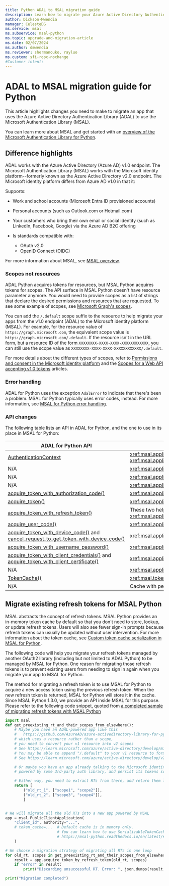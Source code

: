 ```yaml
---
title: Python ADAL to MSAL migration guide
description: Learn how to migrate your Azure Active Directory Authentication Library (ADAL) Python app to the Microsoft Authentication Library (MSAL) for Python.
author: Dickson-Mwendia
manager: CelesteDG
ms.service: msal
ms.subservice: msal-python
ms.topic: upgrade-and-migration-article
ms.date: 02/07/2024
ms.author: dmwendia
ms.reviewer: shermanouko, rayluo
ms.custom: sfi-ropc-nochange
#Customer intent: 
---
```


# ADAL to MSAL migration guide for Python

This article highlights changes you need to make to migrate an app that uses the Azure Active Directory Authentication Library (ADAL) to use the Microsoft Authentication Library (MSAL).

You can learn more about MSAL and get started with an [overview of the Microsoft Authentication Library for Python](../index.md).

## Difference highlights

ADAL works with the Azure Active Directory (Azure AD) v1.0 endpoint. The Microsoft Authentication Library (MSAL) works with the Microsoft identity platform--formerly known as the Azure Active Directory v2.0 endpoint. The Microsoft identity platform differs from Azure AD v1.0 in that it:

Supports:

- Work and school accounts (Microsoft Entra ID provisioned accounts)
- Personal accounts (such as Outlook.com or Hotmail.com)
- Your customers who bring their own email or social identity (such as LinkedIn, Facebook, Google) via the Azure AD B2C offering

- Is standards compatible with:
  - OAuth v2.0
  - OpenID Connect (OIDC)

For more information about MSAL, see [MSAL overview](../index.md).

### Scopes not resources

ADAL Python acquires tokens for resources, but MSAL Python acquires tokens for scopes. The API surface in MSAL Python doesn't have resource parameter anymore. You would need to provide scopes as a list of strings that declare the desired permissions and resources that are requested. To see some example of scopes, see [Microsoft Graph's scopes](/graph/permissions-reference).

You can add the `/.default` scope suffix to the resource to help migrate your apps from the v1.0 endpoint (ADAL) to the Microsoft identity platform (MSAL). For example, for the resource value of `https://graph.microsoft.com`, the equivalent scope value is `https://graph.microsoft.com/.default`. If the resource isn't in the URL form, but a resource ID of the form `XXXXXXXX-XXXX-XXXX-XXXXXXXXXXXX`, you can still use the scope value as `XXXXXXXX-XXXX-XXXX-XXXXXXXXXXXX/.default`.

For more details about the different types of scopes, refer to [Permissions and consent in the Microsoft identity platform](/azure/active-directory/develop/permissions-consent-overview) and the [Scopes for a Web API accepting v1.0 tokens](/azure/active-directory/develop/msal-v1-app-scopes) articles.

### Error handling

ADAL for Python uses the exception `AdalError` to indicate that there's been a problem. MSAL for Python typically uses error codes, instead. For more information, see [MSAL for Python error handling](msal-error-handling-python.md).

### API changes

The following table lists an API in ADAL for Python, and the one to use in its place in MSAL for Python:

| ADAL for Python API | MSAL for Python API |
| ------------------- | ------------------- |
| [AuthenticationContext](https://adal-python.readthedocs.io/en/latest/#adal.AuthenticationContext)                                                                                                                                                                                                                       | <xref:msal.application.PublicClientApplication> or <xref:msal.application.ConfidentialClientApplication>                                                                                                                                                                                |
| N/A                                                                                                                                                                                                                                                                                                                     | <xref:msal.application.PublicClientApplication.acquire_token_interactive>                                                                                                                                                                                                                                                                                                                     |
| N/A                                                                                                                                                                                                                                                                                                                     | <xref:msal.application.ClientApplication.get_authorization_request_url>                                                                                                                                                                                                                                                                                                            |
| N/A                                                                                                                                                                                                                                                                                                                     | <xref:msal.application.ClientApplication.initiate_auth_code_flow>                                                                                                                                                                                                                                                                                                            |
| [acquire_token_with_authorization_code()](https://adal-python.readthedocs.io/en/latest/#adal.AuthenticationContext.acquire_token_with_authorization_code)                                                                                                                                                               | <xref:msal.application.ClientApplication.acquire_token_by_auth_code_flow>                                                                                                                                                                                                                                                                                             |
| [acquire_token()](https://adal-python.readthedocs.io/en/latest/#adal.AuthenticationContext.acquire_token)                                                                                                                                                                                                               | <xref:msal.application.ClientApplication.acquire_token_silent>                                                                                                                                                          |
| [acquire_token_with_refresh_token()](https://adal-python.readthedocs.io/en/latest/#adal.AuthenticationContext.acquire_token_with_refresh_token)                                                                                                                                                                         | These two helpers are intended to be used during [migration](#migrate-existing-refresh-tokens-for-msal-python) only: <xref:msal.application.ClientApplication.acquire_token_by_refresh_token> |
| [acquire_user_code()](https://adal-python.readthedocs.io/en/latest/#adal.AuthenticationContext.acquire_user_code)                                                                                                                                                                                                       | <xref:msal.application.PublicClientApplication.initiate_device_flow>                                                                                                                                                                                                                                                                                                                                                       |
| [acquire_token_with_device_code()](https://adal-python.readthedocs.io/en/latest/#adal.AuthenticationContext.acquire_token_with_device_code) and [cancel_request_to_get_token_with_device_code()](https://adal-python.readthedocs.io/en/latest/#adal.AuthenticationContext.cancel_request_to_get_token_with_device_code) | <xref:msal.application.PublicClientApplication.acquire_token_by_device_flow>                                                                                                                                                                                                                                                                                                                                       |
| [acquire_token_with_username_password()](https://adal-python.readthedocs.io/en/latest/#adal.AuthenticationContext.acquire_token_with_username_password)                                                                                                                                                                 | <xref:msal.application.ClientApplication.acquire_token_by_username_password>                                                                                                                                                                                                                                                                                                                           |
| [acquire_token_with_client_credentials()](https://adal-python.readthedocs.io/en/latest/#adal.AuthenticationContext.acquire_token_with_client_credentials) and [acquire_token_with_client_certificate()](https://adal-python.readthedocs.io/en/latest/#adal.AuthenticationContext.acquire_token_with_client_certificate) | <xref:msal.application.ConfidentialClientApplication.acquire_token_for_client>                                                                                                                                                                                                                                                                                        |
| N/A                                                                                                                                                                                                                                                                                                                     | <xref:msal.application.ConfidentialClientApplication.acquire_token_on_behalf_of>                                                                                                                                                                                                                                                                                                                     |
| [TokenCache()](https://adal-python.readthedocs.io/en/latest/#adal.TokenCache)                                                                                                                                                                                                                                           | <xref:msal.token_cache.SerializableTokenCache>                                                                                                                                                                                                                                                                                                                                                                           |
| N/A                                                                                                                                                                                                                                                                                                                     | Cache with persistence, available from [MSAL Extensions](https://github.com/marstr/original-microsoft-authentication-extensions-for-python)                                                                                                                                                                                                                                                                                                                                     |

## Migrate existing refresh tokens for MSAL Python

MSAL abstracts the concept of refresh tokens. MSAL Python provides an in-memory token cache by default so that you don't need to store, lookup, or update refresh tokens. Users will also see fewer sign-in prompts because refresh tokens can usually be updated without user intervention. For more information about the token cache, see [Custom token cache serialization in MSAL for Python](msal-python-token-cache-serialization.md).

The following code will help you migrate your refresh tokens managed by another OAuth2 library (including but not limited to ADAL Python) to be managed by MSAL for Python. One reason for migrating those refresh tokens is to prevent existing users from needing to sign in again when you migrate your app to MSAL for Python.

The method for migrating a refresh token is to use MSAL for Python to acquire a new access token using the previous refresh token. When the new refresh token is returned, MSAL for Python will store it in the cache.
Since MSAL Python 1.3.0, we provide an API inside MSAL for this purpose.
Please refer to the following code snippet, quoted from
[a completed sample of migrating refresh tokens with MSAL Python](https://github.com/AzureAD/microsoft-authentication-library-for-python/blob/1.3.0/sample/migrate_rt.py#L28-L67)

```python
import msal
def get_preexisting_rt_and_their_scopes_from_elsewhere():
    # Maybe you have an ADAL-powered app like this
    #   https://github.com/AzureAD/azure-activedirectory-library-for-python/blob/1.2.3/sample/device_code_sample.py#L72
    # which uses a resource rather than a scope,
    # you need to convert your v1 resource into v2 scopes
    # See https://learn.microsoft.com/azure/active-directory/develop/migrate-python-adal-msal#scopes-not-resources
    # You may be able to append "/.default" to your v1 resource to form a scope
    # See https://learn.microsoft.com/azure/active-directory/develop/v2-permissions-and-consent#the-default-scope

    # Or maybe you have an app already talking to the Microsoft identity platform,
    # powered by some 3rd-party auth library, and persist its tokens somehow.

    # Either way, you need to extract RTs from there, and return them like this.
    return [
        ("old_rt_1", ["scope1", "scope2"]),
        ("old_rt_2", ["scope3", "scope4"]),
        ]


# We will migrate all the old RTs into a new app powered by MSAL
app = msal.PublicClientApplication(
    "client_id", authority="...",
    # token_cache=...  # Default cache is in memory only.
                       # You can learn how to use SerializableTokenCache from
                       # https://msal-python.readthedocs.io/en/latest/#msal.SerializableTokenCache
    )

# We choose a migration strategy of migrating all RTs in one loop
for old_rt, scopes in get_preexisting_rt_and_their_scopes_from_elsewhere():
    result = app.acquire_token_by_refresh_token(old_rt, scopes)
    if "error" in result:
        print("Discarding unsuccessful RT. Error: ", json.dumps(result, indent=2))

print("Migration completed")
```
